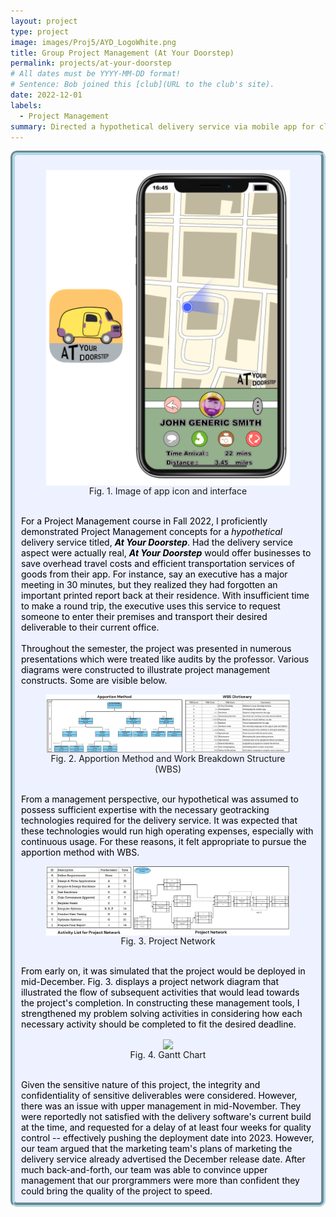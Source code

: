 ```yaml
---
layout: project
type: project
image: images/Proj5/AYD_LogoWhite.png
title: Group Project Management (At Your Doorstep)
permalink: projects/at-your-doorstep
# All dates must be YYYY-MM-DD format!
# Sentence: Bob joined this [club](URL to the club's site).
date: 2022-12-01
labels:
  - Project Management
summary: Directed a hypothetical delivery service via mobile app for class group project. Applied studied concepts towards planning and executing phases. Improved problem-solving skills and work etiquette for better management of group and project.
---
```

<div style="background-color:rgba(238, 241, 255, 1); padding: 10px; border: 7px groove; border-color: lightblue; border-radius: 10px;">
  <center><figure>
    <img class="ui medium rounded image" src="../images/Proj5/app_and_phone.png" style="vertical-align: middle;" float = "none">
    <figcaption style="vertical-align: middle;">Fig. 1. Image of app icon and interface <br /></figcaption>
  </figure></center>
  
  <span style="color: black">
    <br />For a Project Management course in Fall 2022, I proficiently demonstrated Project Management concepts for a <i>hypothetical</i> delivery service titled, <i><b>At Your Doorstep</b></i>. Had the delivery service aspect were actually real, <i><b>At Your Doorstep</b></i> would offer businesses to save overhead travel costs and efficient transportation services of goods from their app. For instance, say an executive has a major meeting in 30 minutes, but they realized they had forgotten an important printed report back at their residence. With insufficient time to make a round trip, the executive uses this service to request someone to enter their premises and transport their desired deliverable to their current office.  <br /><br />
    Throughout the semester, the project was presented in numerous presentations which were treated like audits by the professor. Various diagrams were constructed to illustrate project management constructs. Some are visible below.<br /></span>
  
  <center><figure>
    <img class="ui medium rounded image" src="../images/Proj5/ApportionWBS.png" style="vertical-align: middle;" float = "none">
    <figcaption style="vertical-align: middle;">Fig. 2. Apportion Method and Work Breakdown Structure (WBS) <br /></figcaption>
  </figure></center>
    <span style="color: black">
    <br />From a management perspective, our hypothetical was assumed to possess sufficient expertise with the necessary geotracking technologies required for the delivery service. It was expected that these technologies would run high operating expenses, especially with continuous usage. For these reasons, it felt appropriate to pursue the apportion method with WBS.<br />
  </span>
  
  <center><figure>
    <img class="ui medium rounded image" src="../images/Proj5/PN.png" style="vertical-align: middle;" float = "none">
    <figcaption style="vertical-align: middle;">Fig. 3. Project Network <br /></figcaption>
  </figure></center>
    <span style="color: black">
    <br />From early on, it was simulated that the project would be deployed in mid-December. Fig. 3. displays a project network diagram that illustrated the flow of subsequent activities that would lead towards the project's completion. In constructing these management tools, I strengthened my problem solving activities in considering how each necessary activity should be completed to fit the desired deadline.<br />
  </span>

  <center><figure>
    <img class="ui medium rounded image" src="../images/Proj4/GanttChart.png" style="vertical-align: middle;" float = "none">
    <figcaption style="vertical-align: middle;">Fig. 4. Gantt Chart <br /></figcaption>
  </figure></center>
  <span style="color: black">
    <br />Given the sensitive nature of this project, the integrity and confidentiality of sensitive deliverables were considered. However, there was an issue with upper management in mid-November. They were reportedly not satisfied with the delivery software's current build at the time, and requested for a delay of at least four weeks for quality control -- effectively pushing the deployment date into 2023. However, our team argued that the marketing team's plans of marketing the delivery service already advertised the December release date. After much back-and-forth, our team was able to convince upper management that our prorgrammers were more than confident they could bring the quality of the project to speed.<br /></span>
</div>
